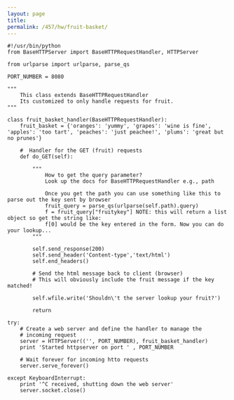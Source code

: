 ```yaml
---
layout: page
title: 
permalink: /457/hw/fruit-basket/
---
```


	#!/usr/bin/python
	from BaseHTTPServer import BaseHTTPRequestHandler, HTTPServer

	from urlparse import urlparse, parse_qs

	PORT_NUMBER = 8080

	"""
		This class extends BaseHTTPRequestHandler
		Its customized to only handle requests for fruit.
	"""

	class fruit_basket_handler(BaseHTTPRequestHandler):
		fruit_basket = {'oranges': 'yummy', 'grapes': 'wine is fine', 'apples': 'too tart', 'peaches': 'just peachee!', 'plums': 'great but no prunes'}
		
		#  Handler for the GET (fruit) requests
		def do_GET(self):

			"""
				How to get the query parameter?
				Look up the docs for BaseHTTPRequestHandler e.g., path

				Once you get the path you can use something like this to parse out the key sent by browser
				fruit_query = parse_qs(urlparse(self.path).query)
				f = fruit_query["fruitykey"] NOTE: this will return a list object so get the string like:
				f[0] would be the key entered in the form. Now you can do your lookup...
			"""

			self.send_response(200)
			self.send_header('Content-type','text/html')
			self.end_headers()
			
			# Send the html message back to client (browser)
			# This will obviously include the fruit message if the key matched!
			
			self.wfile.write('Shouldn\'t the server lookup your fruit?')
			
			return

	try:
		# Create a web server and define the handler to manage the
		# incoming request
		server = HTTPServer(('', PORT_NUMBER), fruit_basket_handler)
		print 'Started httpserver on port ' , PORT_NUMBER
		
		# Wait forever for incoming htto requests
		server.serve_forever()

	except KeyboardInterrupt:
		print '^C received, shutting down the web server'
		server.socket.close()